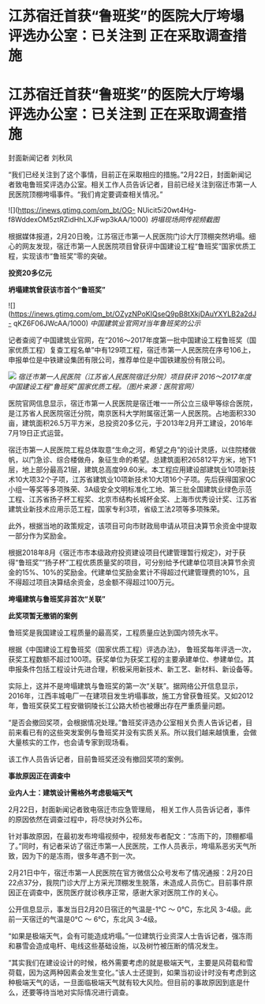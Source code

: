 # 江苏宿迁首获“鲁班奖”的医院大厅垮塌 评选办公室：已关注到 正在采取调查措施

# 江苏宿迁首获“鲁班奖”的医院大厅垮塌 评选办公室：已关注到 正在采取调查措施

封面新闻记者 刘秋凤

“我们已经关注到了这个事情，目前正在采取相应的措施。”2月22日，封面新闻记者致电鲁班奖评选办公室。相关工作人员告诉记者，目前已经关注到宿迁市第一人民医院顶棚垮塌事件。“我们肯定要调查相关情况。”

![](https://inews.gtimg.com/om_bt/OG-
NUicit5i20wt4Hg-f8WddexOM5ztRZidHhLXJFwp3kAA/1000) _坍塌现场网传视频截图_

根据媒体报道，2月20日晚，江苏宿迁市第一人民医院门诊大厅顶棚突然坍塌。细心的网友发现，宿迁市第一人民医院项目曾获评中国建设工程“鲁班奖”国家优质工程，实现该市“鲁班奖”零的突破。

**投资20多亿元**

**坍塌建筑曾获该市首个“鲁班奖”**

![](https://inews.gtimg.com/om_bt/OZyzNPoKIQseQ9pB8tXkjDAuYXYLB2a2dJ-
qKZ6F06JWcAA/1000) _中国建筑业官网对当年鲁班奖的公示_

记者查阅了中国建筑业官网，在“2016～2017年度第一批中国建设工程鲁班奖（国家优质工程）复查工程名单”中有129项工程，宿迁市第一人民医院在序号106上，申报单位是中铁建设集团有限公司，推荐单位是中国铁建股份有限公司。

![](https://inews.gtimg.com/om_bt/OU2SP2n8xoGj0WtLN4cVE7FugfJzMsJlaRHw7EikX6_5kAA/1000)
_宿迁市第一人民医院（江苏省人民医院宿迁分院）项目获评 2016～2017年度中国建设工程“鲁班奖”国家优质工程。（图片来源：医院官网）_

医院官网信息显示，宿迁市第一人民医院是宿迁唯一一所公立三级甲等综合医院，是江苏省人民医院宿迁分院，南京医科大学附属宿迁第一人民医院。占地面积330亩，建筑面积26.5万平方米，总投资20多亿元，于2013年2月开工建设，2016年7月19日正式运营。

宿迁市第一人民医院工程总体取意“生命之河，希望之舟”的设计灵感，以住院楼做帆，以门急诊、综合楼做舟，象征生命的希望。总建筑面积265812平方米，地下1层，地上部分最高21层，建筑总高度99.60米。本工程应用建设部建筑业10项新技术10大项32个子项，江苏省建筑业10项新技术10大项16个子项。先后获得国家QC小组一等奖等多项殊荣、3A级安全文明标准化工地、第三批全国建筑业绿色示范工程、江苏省扬子杯工程奖、北京市结构长城杯金奖、上海市优秀设计奖、江苏省建筑业新技术应用示范工程，国家专利3项，省级工法2项等多项殊荣。

此外，根据当地的政策规定，该项目可向市财政局申请从项目决算节余资金中提取一部分作为奖励金。

根据2018年8月《宿迁市市本级政府投资建设项目代建管理暂行规定》，对于获得“鲁班奖”“扬子杯”工程优质质量奖的项目，可分别给予代建单位项目决算节余资金的15%、10%的奖励金。代建单位奖励金累计不得超过代建管理费的10%，且不得超过项目决算结余资金，总金额不得超过100万元。

**垮塌建筑与鲁班奖非首次“关联”**

**此奖项暂无撤销的案例**

鲁班奖是我国建设工程质量的最高奖，工程质量应达到国内领先水平。

根据《中国建设工程鲁班奖（国家优质工程）评选办法》，
鲁班奖每年评选一次，获奖工程数额不超过100项。获奖单位为获奖工程的主要承建单位、参建单位。其申报条件包括工程设计先进合理，积极采用新技术、新工艺、新材料、新设备等。

实际上，这并不是垮塌建筑与鲁班奖的第一次“关联”。据网络公开信息显示，2016年，江西丰城电厂一在建项目发生坍塌事故，施工方曾获鲁班奖。又如2012年，鲁班奖获奖工程安徽铜陵长江公路大桥也被爆出存在严重质量问题。

“是否会撤回奖项，会根据情况处理。”鲁班奖评选办公室相关负责人告诉记者，目前来看已有的这些突发案例与鲁班奖并没有实质关系。所以我们越来越慎重，会做大量核实的工作，也会请专家到现场看。

该工作人员告诉记者，目前鲁班奖还没有撤回奖项的案例。

**事故原因正在调查中**

**业内人士：建筑设计需格外考虑极端天气**

2月22日，封面新闻记者致电宿迁市应急管理局， 相关工作人员告诉记者，事件的原因依然在调查过程中，将尽快对外公布。

针对事故原因，在最初发布垮塌视频中，视频发布者配文：“冻雨下的，顶棚都塌了。”同时，有记者采访了宿迁市第一人民医院，工作人员表示，垮塌系恶劣天气所致，因为下的是冻雨，很多年遇不到一次。

2月21日中午，宿迁市第一人民医院在官方微信公众号发布了情况通报：2月20日22点37分，我院门诊大厅上方采光顶棚发生脱落，未造成人员伤亡。目前事件原因正在调查中，医院医疗就诊秩序正常，感谢大家对医院工作的关心。

公开信息显示，事发当日2月20日宿迁的气温是-1℃ ～ 0℃，东北风 3-4级。此前一天宿迁的气温是0℃ ～ 6℃，东北风 3-4级。

“如果是极端天气，会有可能造成坍塌。”一位建筑行业资深人士告诉记者，强冻雨和暴雪会造成电杆、电线这些基础设施，以及树竹被压断的情况发生。

“其实我们在建设设计的时候，格外需要考虑的就是极端天气，主要是风荷载和雪荷载，因为这两种因素会发生变化。”该人士还提到，如果当初设计时没有考虑到这种极端天气的话，一旦面临极端天气就有较大风险。但目前的事故原因到底是什么，还要等待当地对实际情况进行调查。

